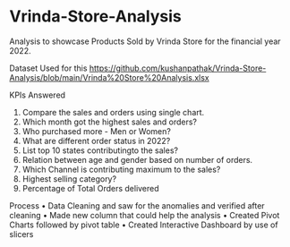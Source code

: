 # Vrinda-Store-Analysis
Analysis to showcase Products Sold by Vrinda Store for the financial year 2022.

Dataset Used for this 
https://github.com/kushanpathak/Vrinda-Store-Analysis/blob/main/Vrinda%20Store%20Analysis.xlsx

KPIs Answered

1.	Compare the sales and orders using single chart.
2.	Which month got the highest sales and orders?
3.	Who purchased more - Men or Women?
4.	What are different order status in 2022?
5.	List top 10 states contributingto the sales?
6.	Relation between age and gender based on number of orders.
7.	Which Channel is contributing maximum to the sales?
8.	Highest selling category?
9.	Percentage of Total Orders delivered

Process
•	Data Cleaning and saw for the anomalies and verified after cleaning
•	Made new column that could help the analysis
•	Created Pivot Charts followed by pivot table
•	Created Interactive Dashboard by use of slicers






